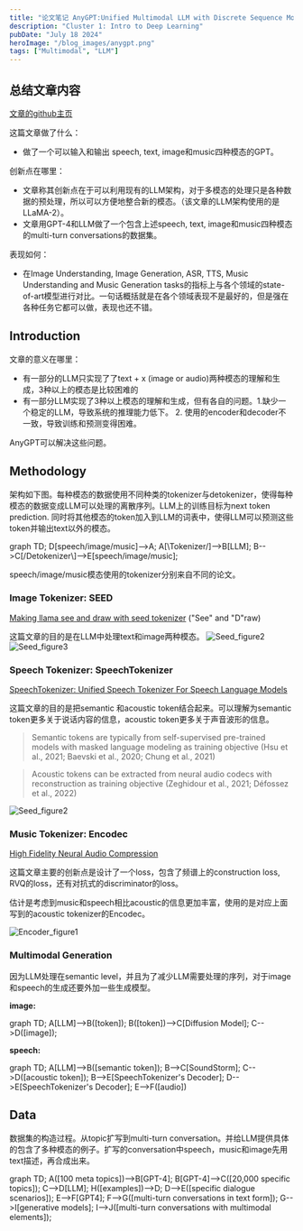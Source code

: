 ```yaml
---
title: "论文笔记 AnyGPT:Unified Multimodal LLM with Discrete Sequence Modeling"
description: "Cluster 1: Intro to Deep Learning"
pubDate: "July 18 2024"
heroImage: "/blog_images/anygpt.png"
tags: ["Multimodal", "LLM"]
---
```


## 总结文章内容
[文章的github主页](https://junzhan2000.github.io/AnyGPT.github.io/)

这篇文章做了什么：
* 做了一个可以输入和输出 speech, text, image和music四种模态的GPT。

创新点在哪里：
* 文章称其创新点在于可以利用现有的LLM架构，对于多模态的处理只是各种数据的预处理，所以可以方便地整合新的模态。（该文章的LLM架构使用的是LLaMA-2）。
* 文章用GPT-4和LLM做了一个包含上述speech, text, image和music四种模态的multi-turn conversations的数据集。

表现如何：
* 在Image Understanding, Image Generation, ASR, TTS, Music Understanding and Music Generation tasks的指标上与各个领域的state-of-art模型进行对比。一句话概括就是在各个领域表现不是最好的，但是强在各种任务它都可以做，表现也还不错。


## Introduction
文章的意义在哪里：

* 有一部分的LLM只实现了了text + x (image or audio)两种模态的理解和生成，3种以上的模态是比较困难的
* 有一部分LLM实现了3种以上模态的理解和生成，但有各自的问题。1.缺少一个稳定的LLM，导致系统的推理能力低下。 2. 使用的encoder和decoder不一致，导致训练和预测变得困难。

AnyGPT可以解决这些问题。

## Methodology
架构如下图。每种模态的数据使用不同种类的tokenizer与detokenizer，使得每种模态的数据变成LLM可以处理的离散序列。LLM上的训练目标为next token prediction. 同时将其他模态的token加入到LLM的词表中，使得LLM可以预测这些token并输出text以外的模态。
<div class="mermaid">
graph TD;
    D[speech/image/music]-->A;
    A[\Tokenizer/]-->B[LLM];
    B-->C[/Detokenizer\]-->E[speech/image/music];
</div>

speech/image/music模态使用的tokenizer分别来自不同的论文。

### Image Tokenizer: SEED
[Making llama see and draw with seed tokenizer]("https://arxiv.org/pdf/2310.01218") ("See" and "D"raw)

这篇文章的目的是在LLM中处理text和image两种模态。
![Seed_figure2](/post1/SEED-Figure2.png "Figure 2")
![Seed_figure3](/post1/SEED-Figure3.png "Figure 3")

### Speech Tokenizer: SpeechTokenizer
[SpeechTokenizer: Unified Speech Tokenizer For
Speech Language Models]("https://arxiv.org/pdf/2308.16692")

这篇文章的目的是把semantic 和acoustic token结合起来。可以理解为semantic token更多关于说话内容的信息，acoustic token更多关于声音波形的信息。

> Semantic tokens are typically from self-supervised
pre-trained models with masked language modeling as training objective (Hsu et al., 2021; Baevski et al., 2020; Chung et al., 2021)

> Acoustic tokens can be extracted from neural audio codecs with reconstruction as training objective (Zeghidour et al., 2021; Défossez et al., 2022)

![Seed_figure2](/post1/speech-figure2.png "Figure 2")

### Music Tokenizer: Encodec

[High Fidelity Neural Audio Compression]("https://arxiv.org/abs/2210.13438")

这篇文章主要的创新点是设计了一个loss，包含了频谱上的construction loss, RVQ的loss，还有对抗式的discriminator的loss。

估计是考虑到music和speech相比acoustic的信息更加丰富，使用的是对应上面写到的acoustic tokenizer的Encodec。

![Encoder_figure1](/post1/encodec.png "Figure 1")

### Multimodal Generation

因为LLM处理在semantic level，并且为了减少LLM需要处理的序列，对于image和speech的生成还要外加一些生成模型。

**image:**
<div class="mermaid">
graph TD;
 A[LLM]-->B([token]);
 B([token])-->C[Diffusion Model];
 C-->D([image]);
</div>

**speech:**
<div class="mermaid">
graph TD;
 A[LLM]-->B([semantic token]);
 B-->C[SoundStorm];
 C-->D([acoustic token]);
 B-->E[SpeechTokenizer's Decoder];
 D-->E[SpeechTokenizer's Decoder];
 E-->F([audio])
</div>

## Data
数据集的构造过程。从topic扩写到multi-turn conversation。并给LLM提供具体的包含了多种模态的例子。扩写的conversation中speech，music和image先用text描述，再合成出来。

<div class="mermaid">
graph TD;
    A([100 meta topics])-->B[GPT-4];
    B[GPT-4]-->C([20,000 specific topics]);
    C-->D[LLM];
    H([examples])-->D;
    D-->E([specific dialogue scenarios]);
    E-->F[GPT4];
    F-->G([multi-turn conversations in text form]);
    G-->I[generative models];
    I-->J([multi-turn conversations with multimodal elements]);

</div>



<script type="module">
  import mermaid from 'https://cdn.jsdelivr.net/npm/mermaid@10/dist/mermaid.esm.min.mjs';
  mermaid.initialize({ startOnLoad: true });
</script>

